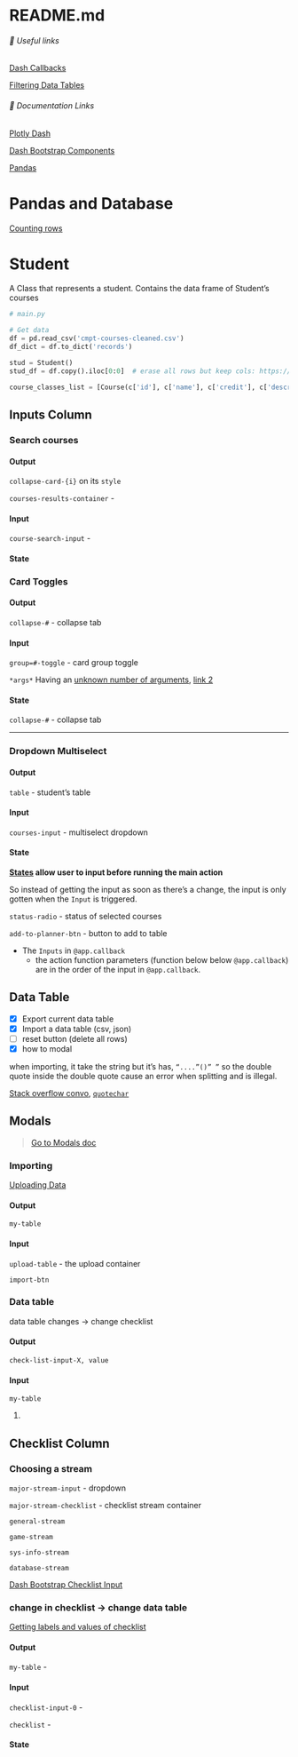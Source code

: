 # README.md

###### 🔗 Useful links

[Dash Callbacks](https://dash.plotly.com/basic-callbacks#dash-app-state) 

[Filtering Data Tables](https://dash.plotly.com/datatable/callbacks) 

###### 📑 Documentation Links

[Plotly Dash](https://dash.plotly.com/) 

[Dash Bootstrap Components](https://dash-bootstrap-components.opensource.faculty.ai/docs/components/layout/) 

[Pandas](http://pandas.pydata.org/docs/user_guide/10min.html) 

# Pandas and Database

[Counting rows](https://bit.ly/31YKV8e) 

# Student

A Class that represents a student.
Contains the data frame of Student’s courses

```python
# main.py

# Get data
df = pd.read_csv('cmpt-courses-cleaned.csv')
df_dict = df.to_dict('records')

stud = Student()
stud_df = df.copy().iloc[0:0]  # erase all rows but keep cols: https://bit.ly/2PCF5Xi

course_classes_list = [Course(c['id'], c['name'], c['credit'], c['description'], c['prereq']) for c in df_dict]
```

## Inputs Column
### Search courses

#### Output

`collapse-card-{i}` on its `style` 

`courses-results-container` - 

#### Input

`course-search-input` - 

#### State

### Card Toggles

#### Output

`collapse-#` - collapse tab

#### Input

`group=#-toggle` - card group toggle

`*args*` Having an [unknown number of arguments](https://bit.ly/3syoB0Z), [link 2](https://bit.ly/3fr7Kt9)

#### State

`collapse-#` - collapse tab

------

### Dropdown Multiselect

#### Output

`table` - student’s table

#### Input

`courses-input` - multiselect dropdown

#### State

**[States](https://bit.ly/3uePXK9) allow user to input before running the main action**

So instead of getting the input as soon as there’s a change, the input is only gotten when the `Input` is triggered.

`status-radio` - status of selected courses

`add-to-planner-btn` - button to add to table

- The `Inputs` in `@app.callback` 
  - the action function parameters (function below below `@app.callback`) are in the order of the input in `@app.callback`.

## Data Table

- [x] Export current data table
- [x] Import a data table (csv, json)
- [ ] reset button (delete all rows)
- [x] how to modal

when importing, it take the string but it’s has, `“....”()” ”` so the double quote inside the double quote cause an error when splitting and is illegal.

[Stack overflow convo](https://bit.ly/39UCQWJ), [`quotechar`](https://bit.ly/3s478w9) 

## Modals

> [Go to Modals doc](./modals.md) 


### Importing

[Uploading Data](https://bit.ly/3mq82SK) 

#### Output

`my-table`

#### Input

`upload-table` - the upload container

`import-btn` 

### Data table

data table changes -> change checklist

#### Output

`check-list-input-X, value` 

#### Input

`my-table`

1. 

## Checklist Column

### Choosing a stream

`major-stream-input` - dropdown

`major-stream-checklist` - checklist stream container

`general-stream`

`game-stream`

`sys-info-stream` 

`database-stream`

[Dash Bootstrap Checklist Input](https://bit.ly/3sDJ8Bk) 

### change in checklist -> change data table

[Getting labels and values of checklist](https://community.plotly.com/t/dcc-dropdown-using-selected-label-in-callback-not-value/22003/9) 

#### Output

`my-table` - 

#### Input

`checklist-input-0` - 

`checklist` - 

#### State